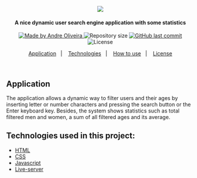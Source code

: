 <p align="center">
  <kbd><img src="https://user-images.githubusercontent.com/8798970/88420327-16028b80-cdbd-11ea-90dd-c83f34b5b33e.gif" /></kbd>
</p>
<h4 align="center"> 
  A nice dynamic user search engine application with some statistics
</h4>
<p align="center">
  <a href="https://www.linkedin.com/in/andrephillipe/">
    <img alt="Made by Andre Oliveira" src="https://img.shields.io/badge/made%20by-Andre%20Oliveira-brightgreen">
  </a>
  <img alt="Repository size" src="https://img.shields.io/github/repo-size/andrepbo/dynamic-user-filter">
  <a href="https://github.com/andrepbo/dynamic-user-filter/commits/master">
    <img alt="GitHub last commit" src="https://img.shields.io/github/last-commit/andrepbo/dynamic-user-filter">
  </a>
  <img alt="License" src="https://img.shields.io/badge/license-MIT-%2304D361">
</p>
<p align="center">
  <a href="#application">Application</a>&nbsp;&nbsp;&nbsp;|&nbsp;&nbsp;&nbsp;
  <a href="#technologies-used-in-this-project">Technologies</a>&nbsp;&nbsp;&nbsp;|&nbsp;&nbsp;&nbsp;
  <a href="#how-to-use">How to use</a>&nbsp;&nbsp;&nbsp;|&nbsp;&nbsp;&nbsp;
  <a href="#license">License</a>
</p>
<br />

## Application
The application allows a dynamic way to filter users and their ages by inserting letter or number characters and pressing the search button or the Enter keyboard key. Besides, the system shows statistics such as total filtered men and women, a sum of all filtered ages and its average.

## Technologies used in this project:
- [HTML](https://developer.mozilla.org/pt-BR/docs/Web/HTML)
- [CSS](https://developer.mozilla.org/pt-BR/docs/Web/CSS)
- [Javascript](https://developer.mozilla.org/pt-BR/docs/Web/JavaScript)
- [Live-server](https://www.npmjs.com/package/live-server)
